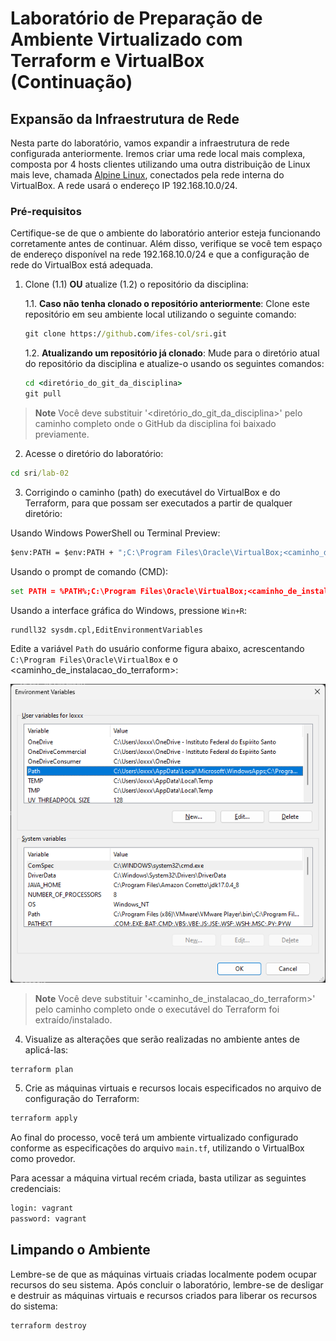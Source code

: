 # Laboratório de Preparação de Ambiente Virtualizado com Terraform e VirtualBox (Continuação)

## Expansão da Infraestrutura de Rede

Nesta parte do laboratório, vamos expandir a infraestrutura de rede configurada anteriormente. Iremos criar uma rede local mais complexa, composta por 4 hosts clientes utilizando uma outra distribuição de Linux mais leve, chamada [Alpine Linux](https://www.alpinelinux.org/ "Alpine Linux"), conectados pela rede interna do VirtualBox. A rede usará o endereço IP 192.168.10.0/24.

### Pré-requisitos

Certifique-se de que o ambiente do laboratório anterior esteja funcionando corretamente antes de continuar. Além disso, verifique se você tem espaço de endereço disponível na rede 192.168.10.0/24 e que a configuração de rede do VirtualBox está adequada.

1.  Clone (1.1) __OU__ atualize (1.2) o repositório da disciplina:

    1.1. __Caso não tenha clonado o repositório anteriormente__: 
    Clone este repositório em seu ambiente local utilizando o seguinte comando:

    ```cmd
    git clone https://github.com/ifes-col/sri.git
    ```

    1.2. __Atualizando um repositório já clonado__:
    Mude para o diretório atual do repositório da disciplina e atualize-o usando os seguintes comandos:

    ```cmd
    cd <diretório_do_git_da_disciplina>
    git pull
    ```
    
> **Note**
> Você deve substituir '<diretório_do_git_da_disciplina>' pelo caminho completo onde o GitHub da disciplina foi baixado previamente.


2. Acesse o diretório do laboratório:
```cmd
cd sri/lab-02
```

3. Corrigindo o caminho (path) do executável do VirtualBox e do Terraform, para que possam ser executados a partir de qualquer diretório:

Usando Windows PowerShell ou Terminal Preview:
```cmd
$env:PATH = $env:PATH + ";C:\Program Files\Oracle\VirtualBox;<caminho_de_instalacao_do_terraform>;"
```

Usando o prompt de comando (CMD):
```cmd
set PATH = %PATH%;C:\Program Files\Oracle\VirtualBox;<caminho_de_instalacao_do_terraform>;
```

Usando a interface gráfica do Windows, pressione `Win+R`:
```cmd
rundll32 sysdm.cpl,EditEnvironmentVariables
```

Edite a variável `Path` do usuário conforme figura abaixo, acrescentando `C:\Program Files\Oracle\VirtualBox` e o <caminho_de_instalacao_do_terraform>:

![Alt text](windows_variaveis_ambiente.png)


> **Note**
> Você deve substituir '<caminho_de_instalacao_do_terraform>' pelo caminho completo onde o executável do Terraform foi extraído/instalado.


4. Visualize as alterações que serão realizadas no ambiente antes de aplicá-las:

```cmd
terraform plan
```


5. Crie as máquinas virtuais e recursos locais especificados no arquivo de configuração do Terraform:
```cmd
terraform apply
```

Ao final do processo, você terá um ambiente virtualizado configurado conforme as especificações do arquivo `main.tf`, utilizando o VirtualBox como provedor. 

Para acessar a máquina virtual recém criada, basta utilizar as seguintes credenciais:
```cmd
login: vagrant
password: vagrant
```

## Limpando o Ambiente

Lembre-se de que as máquinas virtuais criadas localmente podem ocupar recursos do seu sistema. Após concluir o laboratório, lembre-se de desligar e destruir as máquinas virtuais e recursos criados para liberar os recursos do sistema:

```cmd
terraform destroy
```
